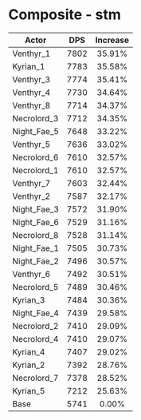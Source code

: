 # Composite - stm
| Actor | DPS | Increase |
|---|:---:|:---:|
|Venthyr_1|7802|35.91%|
|Kyrian_1|7783|35.58%|
|Venthyr_3|7774|35.41%|
|Venthyr_4|7730|34.64%|
|Venthyr_8|7714|34.37%|
|Necrolord_3|7712|34.35%|
|Night_Fae_5|7648|33.22%|
|Venthyr_5|7636|33.02%|
|Necrolord_6|7610|32.57%|
|Necrolord_1|7610|32.57%|
|Venthyr_7|7603|32.44%|
|Venthyr_2|7587|32.17%|
|Night_Fae_3|7572|31.90%|
|Night_Fae_6|7529|31.16%|
|Necrolord_8|7528|31.14%|
|Night_Fae_1|7505|30.73%|
|Night_Fae_2|7496|30.57%|
|Venthyr_6|7492|30.51%|
|Necrolord_5|7489|30.46%|
|Kyrian_3|7484|30.36%|
|Night_Fae_4|7439|29.58%|
|Necrolord_2|7410|29.09%|
|Necrolord_4|7410|29.07%|
|Kyrian_4|7407|29.02%|
|Kyrian_2|7392|28.76%|
|Necrolord_7|7378|28.52%|
|Kyrian_5|7212|25.63%|
|Base|5741|0.00%|
